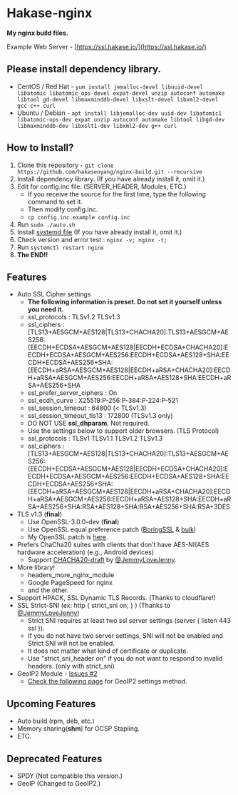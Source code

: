 # Hakase-nginx
**My nginx build files.**

Example Web Server - [https://ssl.hakase.io/](https://ssl.hakase.io/)

## Please install dependency library.
- CentOS / Red Hat - `yum install jemalloc-devel libuuid-devel libatomic libatomic_ops-devel expat-devel unzip autoconf automake libtool gd-devel libmaxminddb-devel libxslt-devel libxml2-devel gcc-c++ curl`
- Ubuntu / Debian - `apt install libjemalloc-dev uuid-dev libatomic1 libatomic-ops-dev expat unzip autoconf automake libtool libgd-dev libmaxminddb-dev libxslt1-dev libxml2-dev g++ curl`

## How to Install?
1. Clone this repository - `git clone https://github.com/hakasenyang/nginx-build.git --recursive`
2. Install dependency library. (If you have already install it, omit it.)
3. Edit for config.inc file. (SERVER_HEADER, Modules, ETC.)
    - If you receive the source for the first time, type the following command to set it.
    - Then modify config.inc.
    - `cp config.inc.example config.inc`
4. Run `sudo ./auto.sh`
5. Install [systemd file](https://www.nginx.com/resources/wiki/start/topics/examples/systemd/) (If you have already install it, omit it.)
6. Check version and error test : `nginx -v; nginx -t;`
7. Run `systemctl restart nginx`
8. **The END!!**

## Features
- Auto SSL Cipher settings
    - **The following information is preset. Do not set it yourself unless you need it.**
    - ssl_protocols : TLSv1.2 TLSv1.3
    - ssl_ciphers : [TLS13+AESGCM+AES128|TLS13+CHACHA20]:TLS13+AESGCM+AES256:[EECDH+ECDSA+AESGCM+AES128|EECDH+ECDSA+CHACHA20]:EECDH+ECDSA+AESGCM+AES256:EECDH+ECDSA+AES128+SHA:EECDH+ECDSA+AES256+SHA:[EECDH+aRSA+AESGCM+AES128|EECDH+aRSA+CHACHA20]:EECDH+aRSA+AESGCM+AES256:EECDH+aRSA+AES128+SHA:EECDH+aRSA+AES256+SHA
    - ssl_prefer_server_ciphers : On
    - ssl_ecdh_curve : X25519:P-256:P-384:P-224:P-521
    - ssl_session_timeout : 64800 (< TLSv1.3)
    - ssl_session_timeout_tls13 : 172800 (TLSv1.3 only)
    - DO NOT USE **ssl_dhparam**. Not required.
    - Use the settings below to support older browsers. (TLS Protocol)
    - ssl_protocols : TLSv1 TLSv1.1 TLSv1.2 TLSv1.3
    - ssl_ciphers : [TLS13+AESGCM+AES128|TLS13+CHACHA20]:TLS13+AESGCM+AES256:[EECDH+ECDSA+AESGCM+AES128|EECDH+ECDSA+CHACHA20]:EECDH+ECDSA+AESGCM+AES256:EECDH+ECDSA+AES128+SHA:EECDH+ECDSA+AES256+SHA:[EECDH+aRSA+AESGCM+AES128|EECDH+aRSA+CHACHA20]:EECDH+aRSA+AESGCM+AES256:EECDH+aRSA+AES128+SHA:EECDH+aRSA+AES256+SHA:RSA+AES128+SHA:RSA+AES256+SHA:RSA+3DES
- TLS v1.3 (**final**)
    - Use OpenSSL-3.0.0-dev (**final**)
    - Use OpenSSL equal preference patch ([BoringSSL](https://github.com/google/boringssl) & [buik](https://gitlab.com/buik/openssl/blob/openssl-patch/openssl-1.1))
    - My OpenSSL patch is [here](https://github.com/hakasenyang/openssl-patch).
- Prefers ChaCha20 suites with clients that don't have AES-NI(AES hardware acceleration) (e.g., Android devices)
    - Support [CHACHA20-draft](https://github.com/JemmyLoveJenny/ngx_ossl_patches/blob/master/ossl_enable_chacha20-poly1305-draft.patch) by [@JemmyLoveJenny](https://github.com/hakasenyang/openssl-patch/issues/1#issuecomment-427554824).
- More library!
    - headers_more_nginx_module
    - Google PageSpeed for nginx
    - and the other.
- Support HPACK, SSL Dynamic TLS Records. (Thanks to cloudflare!)
- SSL Strict-SNI (ex: http { strict_sni on; } ) (Thanks to [@JemmyLoveJenny](https://github.com/hakasenyang/openssl-patch/issues/1#issuecomment-421551872))
    - Strict SNI requires at least two ssl server settings (server { listen 443 ssl }).
    - If you do not have two server settings, SNI will not be enabled and Strict SNI will not be enabled.
    - It does not matter what kind of certificate or duplicate.
    - Use "strict_sni_header on" if you do not want to respond to invalid headers. (only with strict_sni)
- GeoIP2 Module - [Issues #2](https://github.com/hakasenyang/nginx-build/issues/2)
    - [Check the following page](https://github.com/leev/ngx_http_geoip2_module) for GeoIP2 settings method.

## Upcoming Features
- Auto build (rpm, deb, etc.)
- Memory sharing(**shm**) for OCSP Stapling.
- ETC.

## Deprecated Features
- SPDY (Not compatible this version.)
- GeoIP (Changed to GeoIP2.)
